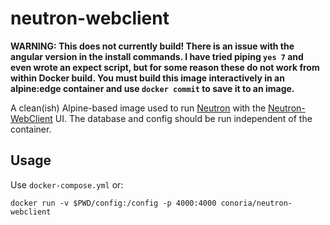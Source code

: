 # neutron-webclient

__WARNING: This does not currently build! There is an issue with the angular version in the install commands. I have tried piping `yes 7` and even wrote an expect script, but for some reason these do not work from within Docker build. You must build this image interactively in an alpine:edge container and use `docker commit` to save it to an image.__

A clean(ish) Alpine-based image used to run [Neutron](https://github.com/emersion/neutron) with the [Neutron-WebClient](https://github.com/vpapadopou/Neutron-WebClient) UI. The database and config should be run independent of the container. 

## Usage

Use `docker-compose.yml` or:

```
docker run -v $PWD/config:/config -p 4000:4000 conoria/neutron-webclient

```
